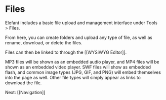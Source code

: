 # Files

Elefant includes a basic file upload and management interface under Tools > Files.

From here, you can create folders and upload any type of file, as well as rename, download, or delete the files.

Files can then be linked to through the [[WYSIWYG Editor]].

MP3 files will be shown as an embedded audio player, and MP4 files will be shown as an embedded video player. SWF files will show as embedded flash, and common image types (JPG, GIF, and PNG) will embed themselves into the page as well. Other file types will simply appear as links to download the file.

Next: [[Navigation]]
